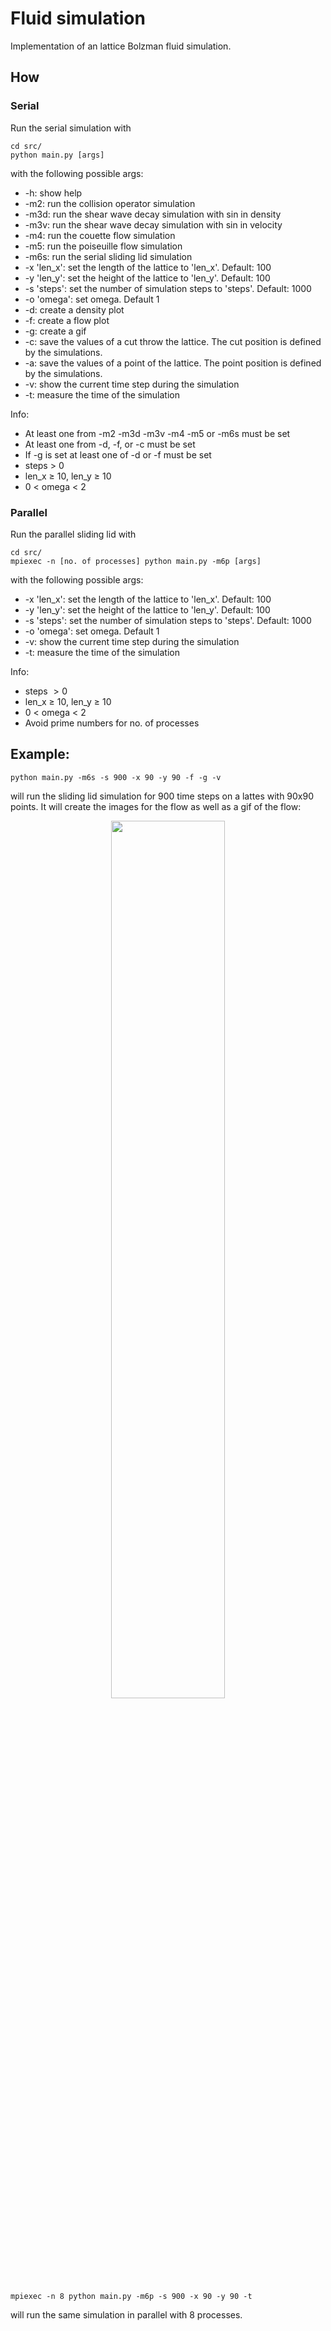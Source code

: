 # Fluid simulation
Implementation of an lattice Bolzman fluid simulation.<br>

## How
### Serial
Run the serial simulation with
```
cd src/
python main.py [args]
```

with the following possible args:

- -h: show help
- -m2: run the collision operator simulation
- -m3d: run the shear wave decay simulation with sin in density
- -m3v: run the shear wave decay simulation with sin in velocity
- -m4: run the couette flow simulation
- -m5: run the poiseuille flow simulation
- -m6s: run the serial sliding lid simulation
- -x 'len_x': set the length of the lattice to 'len_x'. Default: 100
- -y 'len_y': set the height of the lattice to 'len_y'. Default: 100
- -s 'steps': set the number of simulation steps to 'steps'. Default: 1000
- -o 'omega': set omega. Default 1
- -d: create a density plot
- -f: create a flow plot
- -g: create a gif
- -c: save the values of a cut throw the lattice. The cut position is defined by the simulations.
- -a: save the values of a point of the lattice. The point position is defined by the simulations.
- -v: show the current time step during the simulation
- -t: measure the time of the simulation

Info:

- At least one from -m2 -m3d -m3v -m4 -m5 or -m6s must be set
- At least one from -d, -f, or -c must be set
- If -g is set at least one of -d or -f must be set
- steps $>$ 0
- len_x $\geq$ 10, len_y $\geq$ 10
- 0 $<$ omega $<$ 2

### Parallel
Run the parallel sliding lid with

```
cd src/
mpiexec -n [no. of processes] python main.py -m6p [args]
```

with the following possible args:

- -x 'len_x': set the length of the lattice to 'len_x'. Default: 100
- -y 'len_y': set the height of the lattice to 'len_y'. Default: 100
- -s 'steps': set the number of simulation steps to 'steps'. Default: 1000
- -o 'omega': set omega. Default 1
- -v: show the current time step during the simulation
- -t: measure the time of the simulation

Info:

- steps $> 0$
- len_x $\geq$ 10, len_y $\geq$ 10
- 0 $<$ omega $<$ 2
- Avoid prime numbers for no. of processes


## Example:
```
python main.py -m6s -s 900 -x 90 -y 90 -f -g -v
```
will run the sliding lid simulation for 900 time steps on a lattes with
90x90 points. It will create the images for the flow as well as a gif of
the flow:
<p align="middle">
    <img src="./img/sliding_lid.gif" width="60%" />
</p>

```
mpiexec -n 8 python main.py -m6p -s 900 -x 90 -y 90 -t
```
will run the same simulation in parallel with 8 processes.